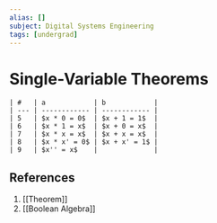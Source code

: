 ```yaml
---
alias: []
subject: Digital Systems Engineering
tags: [undergrad]
---
```

# Single-Variable Theorems

```ad-info
| #   | a            | b            |
| --- | ------------ | ------------ |
| 5   | $x * 0 = 0$  | $x + 1 = 1$  |
| 6   | $x * 1 = x$  | $x + 0 = x$  |
| 7   | $x * x = x$  | $x + x = x$  |
| 8   | $x * x' = 0$ | $x + x' = 1$ |
| 9   | $x'' = x$    |              |
```

## References
1. [[Theorem]]
2. [[Boolean Algebra]]